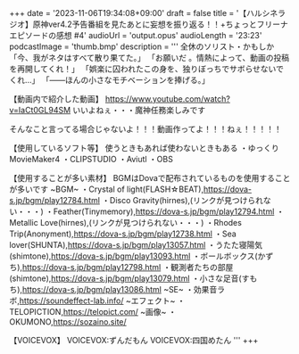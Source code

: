 +++
date = '2023-11-06T19:34:08+09:00'
draft = false
title = '【ハルシネラジオ】原神ver4.2予告番組を見たあとに妄想を振り返る！！+ちょっとフリーナエピソードの感想 #4'
audioUrl = 'output.opus'
audioLength = '23:23'
podcastImage = 'thumb.bmp'
description = '''
全休のソリスト・かもしか
「今、我がネタはすべて散り果てた。」
「お願いだ 。情熱によって、動画の投稿を再開してくれ！」
「娯楽に囚われたこの身を、独りぼっちでサボらせないでくれ...」
「――ほんの小さなモチベーションを捧げる。」

【動画内で紹介した動画】
https://www.youtube.com/watch?v=IaCt0GL94SM
いいよねぇ・・・魔神任務楽しみです

そんなこと言ってる場合じゃないよ！！！動画作ってよ！！！ねぇ！！！！！



【使用しているソフト等】
使うときもあれば使わないときもある
・ゆっくりMovieMaker4
・CLIPSTUDIO
・Aviutl
・OBS

【使用することが多い素材】
BGMはDovaで配布されているものを使用することが多いです
~BGM~
・Crystal of light(FLASH☆BEAT),https://dova-s.jp/bgm/play12784.html 
・Disco Gravity(hirnes),(リンクが見つけられない・・・)
・Feather(Tinymemory),https://dova-s.jp/bgm/play12794.html
・Metallic Love(hirnes),(リンクが見つけられない・・・)
・Rhodes Trip(Anonyment),https://dova-s.jp/bgm/play12738.html
・Sea lover(SHUNTA),https://dova-s.jp/bgm/play13057.html
・うたた寝陽気(shimtone),https://dova-s.jp/bgm/play13093.html
・ボールボックス(かずち),https://dova-s.jp/bgm/play12798.html
・観測者たちの部屋(shimtone),https://dova-s.jp/bgm/play13079.html
・小さな足音(すもち),https://dova-s.jp/bgm/play13086.html
~SE~
・効果音ラボ,https://soundeffect-lab.info/
~エフェクト~
・TELOPICTION,https://telopict.com/
~画像~
・OKUMONO,https://sozaino.site/

【VOICEVOX】
VOICEVOX:ずんだもん
VOICEVOX:四国めたん
'''
+++


